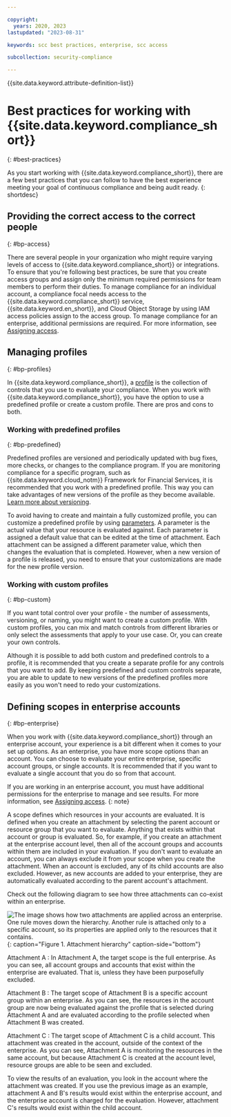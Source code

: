 ```yaml
---

copyright:
  years: 2020, 2023
lastupdated: "2023-08-31"

keywords: scc best practices, enterprise, scc access

subcollection: security-compliance

---
```


{{site.data.keyword.attribute-definition-list}}

# Best practices for working with {{site.data.keyword.compliance_short}}
{: #best-practices}

As you start working with {{site.data.keyword.compliance_short}}, there are a few best practices that you can follow to have the best experience meeting your goal of continuous compliance and being audit ready.
{: shortdesc}


## Providing the correct access to the correct people
{: #bp-access}

There are several people in your organization who might require varying levels of access to {{site.data.keyword.compliance_short}} or integrations. To ensure that you're following best practices, be sure that you create access groups and assign only the minimum required permissions for team members to perform their duties. To manage compliance for an individual account, a compliance focal needs access to the {{site.data.keyword.compliance_short}} service, {{site.data.keyword.en_short}}, and Cloud Object Storage by using IAM access policies assign to the access group. To manage compliance for an enterprise, additional permissions are required. For more information, see [Assigning access](/docs/security-compliance?topic=security-compliance-assign-roles).


## Managing profiles
{: #bp-profiles}

In {{site.data.keyword.compliance_short}}, a [profile](/docs/security-compliance?topic=security-compliance-posture-management) is the collection of controls that you use to evaluate your compliance. When you work with {{site.data.keyword.compliance_short}}, you have the option to use a predefined profile or create a custom profile. There are pros and cons to both. 

### Working with predefined profiles
{: #bp-predefined}

Predefined profiles are versioned and periodically updated with bug fixes, more checks, or changes to the compliance program. If you are monitoring compliance for a specific program, such as {{site.data.keyword.cloud_notm}} Framework for Financial Services, it is recommended that you work with a predefined profile. This way you can take advantages of new versions of the profile as they become available. [Learn more about versioning](/docs/security-compliance?topic=security-compliance-predefined-profiles#profile-update-levels).

To avoid having to create and maintain a fully customized profile, you can customize a predefined profile by using [parameters](/docs/security-compliance?topic=security-compliance-posture-management). A parameter is the actual value that your resource is evaluated against. Each parameter is assigned a default value that can be edited at the time of attachment. Each attachment can be assigned a different parameter value, which then changes the evaluation that is completed. However, when a new version of a profile is released, you need to ensure that your customizations are made for the new profile version.


### Working with custom profiles
{: #bp-custom} 

If you want total control over your profile - the number of assessments, versioning, or naming, you might want to create a custom profile. With custom profiles, you can mix and match controls from different libraries or only select the assessments that apply to your use case. Or, you can create your own controls.

Although it is possible to add both custom and predefined controls to a profile, it is recommended that you create a separate profile for any controls that you want to add. By keeping predefined and custom controls separate, you are able to update to new versions of the predefined profiles more easily as you won't need to redo your customizations.



## Defining scopes in enterprise accounts
{: #bp-enterprise}

When you work with {{site.data.keyword.compliance_short}} through an enterprise account, your experience is a bit different when it comes to your set up options. As an enterprise, you have more scope options than an account. You can choose to evaluate your entire enterprise, specific account groups, or single accounts. It is recommended that if you want to evaluate a single account that you do so from that account.

If you are working in an enterprise account, you must have additional permissions for the enterprise to manage and see results. For more information, see [Assigning access](/docs/security-compliance?topic=security-compliance-assign-roles).
{: note}

A scope defines which resources in your accounts are evaluated. It is defined when you create an attachment by selecting the parent account or resource group that you want to evaluate. Anything that exists within that account or group is evaluated. So, for example, if you create an attachment at the enterprise account level, then all of the account groups and accounts within them are included in your evaluation. If you don't want to evaluate an account, you can always exclude it from your scope when you create the attachment. When an account is excluded, any of its child accounts are also excluded. However, as new accounts are added to your enterprise, they are automatically evaluated according to the parent account's attachment.

Check out the following diagram to see how three attachments can co-exist within an enterprise.

![The image shows how two attachments are applied across an enterprise. One rule moves down the hierarchy. Another rule is attached only to a specific account, so its properties are applied only to the resources that it contains.](images/access-model.svg){: caption="Figure 1. Attachment hierarchy" caption-side="bottom"}

Attachment A
:   In Attachment A, the target scope is the full enterprise. As you can see, all account groups and accounts that exist within the enterprise are evaluated. That is, unless they have been purposefully excluded. 

Attachment B
:   The target scope of Attachment B is a specific account group within an enterprise. As you can see, the resources in the account group are now being evaluated against the profile that is selected during Attachment A and are evaluated according to the profile selected when Attachment B was created.

Attachment C
:   The target scope of Attachment C is a child account. This attachment was created in the account, outside of the context of the enterprise. As you can see, Attachment A is monitoring the resources in the same account, but because Attachment C is created at the account level, resource groups are able to be seen and excluded.

To view the results of an evaluation, you look in the account where the attachment was created. If you use the previous image as an example, attachment A and B's results would exist within the enterprise account, and the enterprise account is charged for the evaluation. However, attachment C's results would exist within the child account. 


